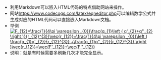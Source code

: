 - 利用Markdown可以嵌入HTML代码的特点借助网站来操作。  
- 网站<https://www.codecogs.com/latex/eqneditor.php>可以编辑数学公式并生成对应的HTML代码可以直接嵌入Markdown文档。
- 举例  
<a href="https://www.codecogs.com/eqnedit.php?latex=F_{12}=\frac{1}{4\pi&space;\varepsilon&space;_{0}}\frac{q_{1}\left&space;(&space;q'_{2}&plus;q''_{2}&space;\right&space;)}{r_{12}^{3}}\vec{r_{12}}=\frac{1}{4\pi&space;\varepsilon&space;_{0}}\left&space;(&space;\frac{q_{1}q'_{2}}{r_{12}^{3}}&space;&plus;\frac{q_{1}q''_{2}}{r_{12}^{3}}&space;\right&space;)\vec{r_{12}}=\vec{F'_{12}}&plus;\vec{F''_{12}}" target="_blank"><img src="https://latex.codecogs.com/gif.latex?F_{12}=\frac{1}{4\pi&space;\varepsilon&space;_{0}}\frac{q_{1}\left&space;(&space;q'_{2}&plus;q''_{2}&space;\right&space;)}{r_{12}^{3}}\vec{r_{12}}=\frac{1}{4\pi&space;\varepsilon&space;_{0}}\left&space;(&space;\frac{q_{1}q'_{2}}{r_{12}^{3}}&space;&plus;\frac{q_{1}q''_{2}}{r_{12}^{3}}&space;\right&space;)\vec{r_{12}}=\vec{F'_{12}}&plus;\vec{F''_{12}}" title="F_{12}=\frac{1}{4\pi \varepsilon _{0}}\frac{q_{1}\left ( q'_{2}+q''_{2} \right )}{r_{12}^{3}}\vec{r_{12}}=\frac{1}{4\pi \varepsilon _{0}}\left ( \frac{q_{1}q'_{2}}{r_{12}^{3}} +\frac{q_{1}q''_{2}}{r_{12}^{3}} \right )\vec{r_{12}}=\vec{F'_{12}}+\vec{F''_{12}}" /></a>  
- 说明：就是有时候需要多刷新几次才能完全显示。